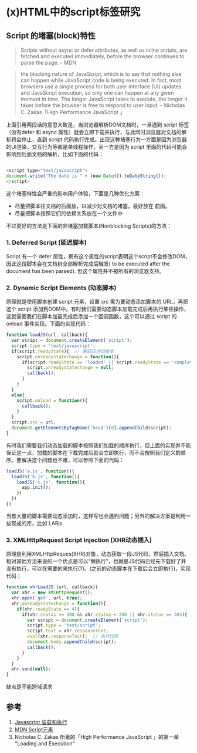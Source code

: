 # (x)HTML中的script标签研究

## Script 的堵塞(block)特性

> Scripts without async or defer attributes, as well as inline scripts, are fetched and executed immediately, before the browser continues to parse the page. - MDN

> the blocking nature of JavaScript, which is to say that nothing else can happen while JavaScript code is being executed. In fact, most browsers use a single process for both user interface (UI) updates and JavaScript execution, so only one can happen at any given moment in time. The longer JavaScript takes to execute, the longer it takes before the browser is free to respond to user input. - Nicholas C. Zakas「High Performance JavaScript 」

上面引用两段话的意思大致是，当浏览器解析DOM文档时，一旦遇到 script 标签（没有defer 和 async 属性）就会立即下载并执行，与此同时浏览器对文档的解析将会停止，直到 script 代码执行完成。出现这种堵塞行为一方面是因为浏览器的UI渲染，交互行为等都是单线程操作，另一方是因为 script 里面的代码可能会影响到后面文档的解析，比如下面的代码：

```js

<script type="text/javascript">
document.write("The date is " + (new Date()).toDateString());
</script>

```
这个堵塞特性会严重的影响用户体验，下面是几种优化方案：

- 尽量把脚本往文档的后面放，以减少对文档的堵塞，最好放在 </body> 前面。
- 尽量把脚本按照它们的依赖关系放在一个文件中

不过更好的方法是下面的非堵塞加载脚本(Nonblocking Scripts)的方法：

### 1. Deferred Script (延迟脚本)

Script 有一个 defer 属性，拥有这个属性的script表明这个script不会修改DOM，因此这段脚本会在文档树全部解析完成后触发( to be executed after the document has been parsed). 但这个属性并不被所有的浏览器支持。

### 2. Dynamic Script Elements (动态脚本)

原理就是使用脚本创建 script 元素，设置 src 需为要动态添加脚本的 URL，再把这个 script 添加到DOM中。有时我们需要动态脚本加载完成后再执行某些操作，这就需要我们在脚本加载完成后添加一个回调函数，这个可以通过 script 的 onload 事件实现。下面的实现代码：

```js
function loadJS(url, callback){
  var script = document.createElement('script');
  script.type = 'text/javascript';
  if(script.readyState){  // 兼容IE的旧版本
    script.onreadystatechange = function(){
      if(script.readyState == 'loaded' || script.readyState == 'complete'){
        script.onreadystatechange = null;
        callback();
      }
    }
  }
  else{ 
    script.onload = function(){
      callback();
    }    
  }
  script.src = url;
  document.getElementsByTagName('head')[0].appendChild(script);
}
```

有时我们需要我们动态加载的脚本按照我们加载的顺序执行，但上面的实现并不能保证这一点，加载的脚本在下载完成后就会立即执行，而不会按照我们定义的顺序。要解决这个问题也不难，可以参照下面的代码：

```js
loadJS('a.js', function(){
  loadJS('b.js', function(){
    loadJS('c.js', function(){
      app.init();
    })
  })
})
```
当有大量的脚本需要动态添加时，这样写也会遇到问题；另外的解决方案是利用一些现成的库，比如 LABjs

### 3. XMLHttpRequest Script Injection (XHR动态插入)
原理是利用XMLHttpReques(XHR)对象，动态获取一段JS代码，然后插入文档。
相对其他方法来说的一个优点是可以“懒执行”，也就是JS代码已经先下载好了并没有执行，可以在需要的来执行(?)。(之前的动态脚本在下载后会立即执行)，实现代码；

```js
function xhrLoadJS (url, callback){
  var xhr = new XMLHttpRequest();
  xhr.open('get', url, true);
  xhr.onreadystatechange = function(){
    if(xhr.readyState == 4){
      if(xhr.status >= 200 && xhr.status < 300 || xhr.status == 304){
        var script = document.createElement('script');
        script.type = 'text/script';
        script.text = xhr.responseText;
        eval(xhr.responseText);  // 执行代码
        document.body.appendChild(script);
        callback();
      }
    }
  }
  xhr.send(null);
}
```
缺点是不能跨域请求

## 参考
1. [Javascript 装载和执行](http://coolshell.cn/articles/9749.html)
2. [MDN Script元素](https://developer.mozilla.org/en-US/docs/Web/HTML/Element/script)
3. Nicholas C. Zakas 所著的「High Performance JavaScript 」的第一章 "Loading and Execution"